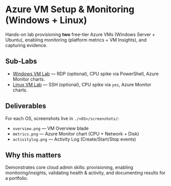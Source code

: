 # Azure VM Setup & Monitoring (Windows + Linux)

Hands-on lab provisioning **two** free-tier Azure VMs (Windows Server + Ubuntu), enabling monitoring (platform metrics + VM Insights), and capturing evidence.

## Sub-Labs
- [Windows VM Lab](./Windows) — RDP (optional), CPU spike via PowerShell, Azure Monitor charts.
- [Linux VM Lab](./Linux) — SSH (optional), CPU spike via `yes`, Azure Monitor charts.

## Deliverables
For each OS, screenshots live in `./<OS>/screenshots/`:
- `overview.png` — VM Overview blade
- `metrics.png` — Azure Monitor chart (CPU + Network + Disk)
- `activitylog.png` — Activity Log (Create/Start/Stop events)

## Why this matters
Demonstrates core cloud admin skills: provisioning, enabling monitoring/insights, validating health & activity, and documenting results for a portfolio.
